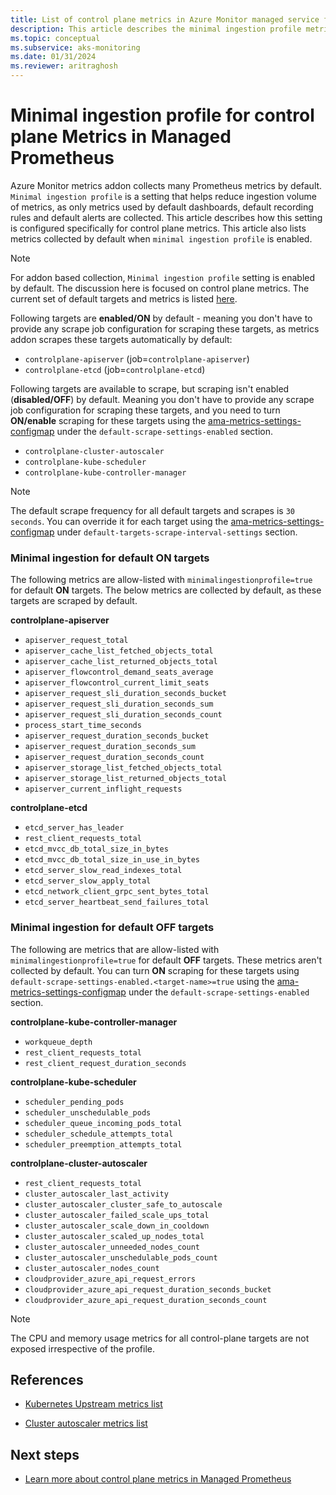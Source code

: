 ```yaml
---
title: List of control plane metrics in Azure Monitor managed service for Prometheus (preview)
description: This article describes the minimal ingestion profile metrics for Azure Kubernetes Service (AKS) control plane metrics.
ms.topic: conceptual
ms.subservice: aks-monitoring
ms.date: 01/31/2024
ms.reviewer: aritraghosh
---
```


# Minimal ingestion profile for control plane Metrics in Managed Prometheus

Azure Monitor metrics addon collects many Prometheus metrics by default. `Minimal ingestion profile` is a setting that helps reduce ingestion volume of metrics, as only metrics used by default dashboards, default recording rules and default alerts are collected. This article describes how this setting is configured specifically for control plane metrics. This article also lists metrics collected by default when `minimal ingestion profile` is enabled.

> [!NOTE]
> For addon based collection, `Minimal ingestion profile` setting is enabled by default. The discussion here is focused on control plane metrics. The current set of default targets and metrics is listed [here][azure-monitor-prometheus-metrics-scrape-config-minimal].

Following targets are **enabled/ON** by default - meaning you don't have to provide any scrape job configuration for scraping these targets, as metrics addon scrapes these targets automatically by default:

- `controlplane-apiserver` (job=`controlplane-apiserver`)
- `controlplane-etcd` (job=`controlplane-etcd`)

Following targets are available to scrape, but scraping isn't enabled (**disabled/OFF**) by default. Meaning you don't have to provide any scrape job configuration for scraping these targets, and you need to turn **ON/enable** scraping for these targets using the [ama-metrics-settings-configmap][ama-metrics-settings-configmap-github] under the `default-scrape-settings-enabled` section.

- `controlplane-cluster-autoscaler`
- `controlplane-kube-scheduler`
- `controlplane-kube-controller-manager`

> [!NOTE]
> The default scrape frequency for all default targets and scrapes is `30 seconds`. You can override it for each target using the [ama-metrics-settings-configmap][ama-metrics-settings-configmap-github] under `default-targets-scrape-interval-settings` section.

### Minimal ingestion for default ON targets

The following metrics are allow-listed with `minimalingestionprofile=true` for default **ON** targets. The below metrics are collected by default, as these targets are scraped by default.

**controlplane-apiserver**

- `apiserver_request_total`
- `apiserver_cache_list_fetched_objects_total`
- `apiserver_cache_list_returned_objects_total`
- `apiserver_flowcontrol_demand_seats_average`
- `apiserver_flowcontrol_current_limit_seats`
- `apiserver_request_sli_duration_seconds_bucket`
- `apiserver_request_sli_duration_seconds_sum`
- `apiserver_request_sli_duration_seconds_count`
- `process_start_time_seconds`
- `apiserver_request_duration_seconds_bucket`
- `apiserver_request_duration_seconds_sum`
- `apiserver_request_duration_seconds_count`
- `apiserver_storage_list_fetched_objects_total`
- `apiserver_storage_list_returned_objects_total`
- `apiserver_current_inflight_requests`

**controlplane-etcd**

- `etcd_server_has_leader`
- `rest_client_requests_total`
- `etcd_mvcc_db_total_size_in_bytes`
- `etcd_mvcc_db_total_size_in_use_in_bytes`
- `etcd_server_slow_read_indexes_total`
- `etcd_server_slow_apply_total`
- `etcd_network_client_grpc_sent_bytes_total`
- `etcd_server_heartbeat_send_failures_total`

### Minimal ingestion for default OFF targets

The following are metrics that are allow-listed with `minimalingestionprofile=true` for default **OFF** targets. These metrics aren't collected by default. You can turn **ON** scraping for these targets using `default-scrape-settings-enabled.<target-name>=true` using the [ama-metrics-settings-configmap][ama-metrics-settings-configmap-github] under the `default-scrape-settings-enabled` section.

**controlplane-kube-controller-manager**

- `workqueue_depth `
- `rest_client_requests_total`
- `rest_client_request_duration_seconds `

**controlplane-kube-scheduler**

- `scheduler_pending_pods`
- `scheduler_unschedulable_pods`
- `scheduler_queue_incoming_pods_total`
- `scheduler_schedule_attempts_total`
- `scheduler_preemption_attempts_total`

**controlplane-cluster-autoscaler**

- `rest_client_requests_total`
- `cluster_autoscaler_last_activity`
- `cluster_autoscaler_cluster_safe_to_autoscale`
- `cluster_autoscaler_failed_scale_ups_total`
- `cluster_autoscaler_scale_down_in_cooldown`
- `cluster_autoscaler_scaled_up_nodes_total`
- `cluster_autoscaler_unneeded_nodes_count`
- `cluster_autoscaler_unschedulable_pods_count`
- `cluster_autoscaler_nodes_count`
- `cloudprovider_azure_api_request_errors`
- `cloudprovider_azure_api_request_duration_seconds_bucket`
- `cloudprovider_azure_api_request_duration_seconds_count`

> [!NOTE]
> The CPU and memory usage metrics for all control-plane targets are not exposed irrespective of the profile.

## References

- [Kubernetes Upstream metrics list][kubernetes-metrics-instrumentation-reference]

- [Cluster autoscaler metrics list][kubernetes-metrics-autoscaler-reference]

## Next steps

- [Learn more about control plane metrics in Managed Prometheus](monitor-control-plane-metrics.md)

<!-- EXTERNAL LINKS -->
[ama-metrics-settings-configmap-github]: https://github.com/Azure/prometheus-collector/blob/89e865a73601c0798410016e9beb323f1ecba335/otelcollector/configmaps/ama-metrics-settings-configmap.yaml
[kubernetes-metrics-instrumentation-reference]: https://kubernetes.io/docs/reference/instrumentation/metrics/
(https://github.com/kubernetes/autoscaler/blob/master/cluster-autoscaler/proposals/metrics.md)
[kubernetes-metrics-autoscaler-reference]: https://github.com/kubernetes/autoscaler/blob/master/cluster-autoscaler/proposals/metrics.md

<!-- INTERNAL LINKS -->
[azure-monitor-prometheus-metrics-scrape-config-minimal]: ../azure-monitor/containers/prometheus-metrics-scrape-configuration-minimal.md
